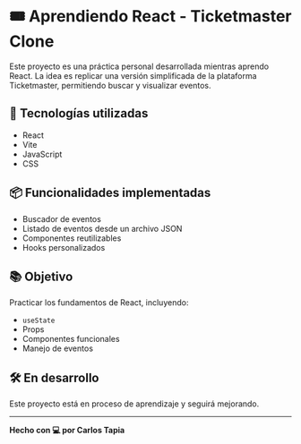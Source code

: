 # 🎟️ Aprendiendo React - Ticketmaster Clone

Este proyecto es una práctica personal desarrollada mientras aprendo React. La idea es replicar una versión simplificada de la plataforma Ticketmaster, permitiendo buscar y visualizar eventos.

## 🚀 Tecnologías utilizadas

- React
- Vite
- JavaScript
- CSS

## 📦 Funcionalidades implementadas

- Buscador de eventos
- Listado de eventos desde un archivo JSON
- Componentes reutilizables
- Hooks personalizados

## 📚 Objetivo

Practicar los fundamentos de React, incluyendo:

- `useState`
- Props
- Componentes funcionales
- Manejo de eventos

## 🛠️ En desarrollo

Este proyecto está en proceso de aprendizaje y seguirá mejorando.

---

**Hecho con 💻 por Carlos Tapia**
